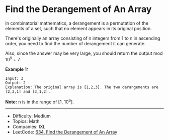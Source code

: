 # Find the Derangement of An Array

In combinatorial mathematics, a derangement is a permutation of the elements of a set, such that no element appears in its original position.

There's originally an array consisting of n integers from 1 to n in ascending order, you need to find the number of derangement it can generate.

Also, since the answer may be very large, you should return the output mod 10<sup>9</sup> + 7.

**Example 1:**
```
Input: 3
Output: 2
Explanation: The original array is [1,2,3]. The two derangements are [2,3,1] and [3,1,2].
```
**Note:**
n is in the range of [1, 10<sup>6</sup>].

---

* Difficulty: Medium
* Topics: Math
* Companies: IXL
* LeetCode: [634. Find the Derangement of An Array](https://leetcode.com/problems/find-the-derangement-of-an-array/description/)
